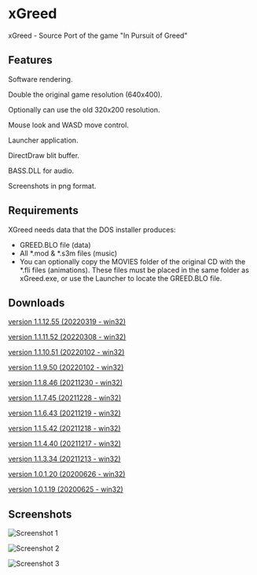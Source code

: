 # xGreed
xGreed - Source Port of the game "In Pursuit of Greed"

## Features
Software rendering.

Double the original game resolution (640x400).

Optionally can use the old 320x200 resolution.

Mouse look and WASD move control.

Launcher application.

DirectDraw blit buffer.

BASS.DLL for audio.

Screenshots in png format.


## Requirements
XGreed needs data that the DOS installer produces:
* GREED.BLO file (data)
* All *.mod & *.s3m files (music)
* You can optionally copy the MOVIES folder of the original CD with the *.fli files (animations).
These files must be placed in the same folder as xGreed.exe, or use the Launcher to locate the GREED.BLO file.

## Downloads
[version 1.1.12.55 (20220319 - win32)](https://sourceforge.net/projects/xgreed/files/xGreed%201.1/xGreed_1.1.12.55_bin.zip/download)

[version 1.1.11.52 (20220308 - win32)](https://sourceforge.net/projects/xgreed/files/xGreed%201.1/xGreed_1.1.11.52_bin.zip/download)

[version 1.1.10.51 (20220102 - win32)](https://sourceforge.net/projects/xgreed/files/xGreed%201.1/xGreed_1.1.10.51_bin.zip/download)

[version 1.1.9.50 (20220102 - win32)](https://sourceforge.net/projects/xgreed/files/xGreed%201.1/xGreed_1.1.9.50_bin.zip/download)

[version 1.1.8.46 (20211230 - win32)](https://sourceforge.net/projects/xgreed/files/xGreed%201.1/xGreed_1.1.8.46_bin.zip/download)

[version 1.1.7.45 (20211228 - win32)](https://sourceforge.net/projects/xgreed/files/xGreed%201.1/xGreed_1.1.7.45_bin.zip/download)

[version 1.1.6.43 (20211219 - win32)](https://sourceforge.net/projects/xgreed/files/xGreed%201.1/xGreed_1.1.6.43_bin.zip/download)

[version 1.1.5.42 (20211218 - win32)](https://sourceforge.net/projects/xgreed/files/xGreed%201.1/xGreed_1.1.5.42_bin.zip/download)

[version 1.1.4.40 (20211217 - win32)](https://sourceforge.net/projects/xgreed/files/xGreed%201.1/xGreed_1.1.4.40_bin.zip/download)

[version 1.1.3.34 (20211213 - win32)](https://sourceforge.net/projects/xgreed/files/xGreed%201.1/xGreed_1.1.3.34_bin.zip/download)

[version 1.0.1.20 (20200626 - win32)](https://sourceforge.net/projects/xgreed/files/xGreed%201.0/xGreed_1.0.1.20_bin.zip/download)

[version 1.0.1.19 (20200625 - win32)](https://sourceforge.net/projects/xgreed/files/xGreed%201.0/xGreed_1.0.1.19_bin.zip/download)

## Screenshots

![Screenshot 1](https://i.postimg.cc/ZqXLZTP6/Image17.png "Screenshot 1")

![Screenshot 2](https://i.postimg.cc/T3797jp7/Image15.png "Screenshot 2")

![Screenshot 3](https://i.postimg.cc/7L5NpCzx/Image16.png "Screenshot 3")
